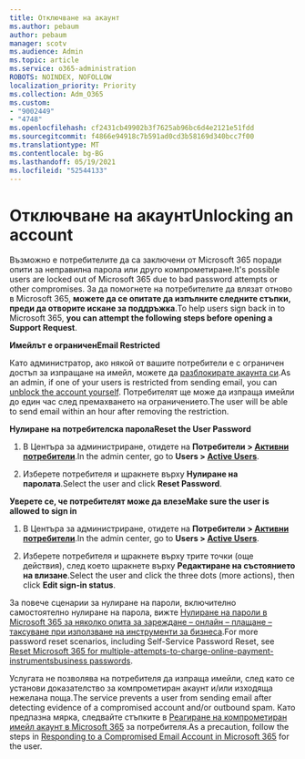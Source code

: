 ```yaml
---
title: Отключване на акаунт
ms.author: pebaum
author: pebaum
manager: scotv
ms.audience: Admin
ms.topic: article
ms.service: o365-administration
ROBOTS: NOINDEX, NOFOLLOW
localization_priority: Priority
ms.collection: Adm_O365
ms.custom:
- "9002449"
- "4748"
ms.openlocfilehash: cf2431cb49902b3f7625ab96bc6d4e2121e51fdd
ms.sourcegitcommit: f4866e94918c7b591ad0cd3b58169d340bcc7f00
ms.translationtype: MT
ms.contentlocale: bg-BG
ms.lasthandoff: 05/19/2021
ms.locfileid: "52544133"
---
```

# <a name="unlocking-an-account"></a><span data-ttu-id="48bd5-102">Отключване на акаунт</span><span class="sxs-lookup"><span data-stu-id="48bd5-102">Unlocking an account</span></span>

<span data-ttu-id="48bd5-103">Възможно е потребителите да са заключени от Microsoft 365 поради опити за неправилна парола или друго компрометиране.</span><span class="sxs-lookup"><span data-stu-id="48bd5-103">It's possible users are locked out of Microsoft 365 due to bad password attempts or other compromises.</span></span> <span data-ttu-id="48bd5-104">За да помогнете на потребителите да влязат отново в Microsoft 365, **можете да се опитате да изпълните следните стъпки, преди да отворите искане за поддръжка**.</span><span class="sxs-lookup"><span data-stu-id="48bd5-104">To help users sign back in to Microsoft 365, **you can attempt the following steps before opening a Support Request**.</span></span> 

<span data-ttu-id="48bd5-105">**Имейлът е ограничен**</span><span class="sxs-lookup"><span data-stu-id="48bd5-105">**Email Restricted**</span></span>

<span data-ttu-id="48bd5-106">Като администратор, ако някой от вашите потребители е с ограничен достъп за изпращане на имейл, можете да [разблокирате акаунта си](/microsoft-365/security/office-365-security/removing-user-from-restricted-users-portal-after-spam).</span><span class="sxs-lookup"><span data-stu-id="48bd5-106">As an admin, if one of your users is restricted from sending email, you can [unblock the account yourself](/microsoft-365/security/office-365-security/removing-user-from-restricted-users-portal-after-spam).</span></span> <span data-ttu-id="48bd5-107">Потребителят ще може да изпраща имейли до един час след премахването на ограничението.</span><span class="sxs-lookup"><span data-stu-id="48bd5-107">The user will be able to send email within an hour after removing the restriction.</span></span>

<span data-ttu-id="48bd5-108">**Нулиране на потребителска парола**</span><span class="sxs-lookup"><span data-stu-id="48bd5-108">**Reset the User Password**</span></span>

1. <span data-ttu-id="48bd5-109">В Центъра за администриране, отидете на **Потребители > [Активни потребители](https://admin.microsoft.com/Adminportal/Home?source=applauncher#/users)**.</span><span class="sxs-lookup"><span data-stu-id="48bd5-109">In the admin center, go to **Users > [Active Users](https://admin.microsoft.com/Adminportal/Home?source=applauncher#/users)**.</span></span>

2. <span data-ttu-id="48bd5-110">Изберете потребителя и щракнете върху **Нулиране на паролата**.</span><span class="sxs-lookup"><span data-stu-id="48bd5-110">Select the user and click **Reset Password**.</span></span>

<span data-ttu-id="48bd5-111">**Уверете се, че потребителят може да влезе**</span><span class="sxs-lookup"><span data-stu-id="48bd5-111">**Make sure the user is allowed to sign in**</span></span>

1. <span data-ttu-id="48bd5-112">В Центъра за администриране, отидете на **Потребители > [Активни потребители](https://admin.microsoft.com/Adminportal/Home?source=applauncher#/users)**.</span><span class="sxs-lookup"><span data-stu-id="48bd5-112">In the admin center, go to **Users > [Active Users](https://admin.microsoft.com/Adminportal/Home?source=applauncher#/users)**.</span></span>

2. <span data-ttu-id="48bd5-113">Изберете потребителя и щракнете върху трите точки (още действия), след което щракнете върху **Редактиране на състоянието на влизане**.</span><span class="sxs-lookup"><span data-stu-id="48bd5-113">Select the user and click the three dots (more actions), then click **Edit sign-in status**.</span></span>

<span data-ttu-id="48bd5-114">За повече сценарии за нулиране на пароли, включително самостоятелно нулиране на парола, вижте [Нулиране на пароли в Microsoft 365 за няколко опита за зареждане – онлайн – плащане – таксуване при използване на инструменти за бизнеса](/microsoft-365/admin/add-users/reset-passwords).</span><span class="sxs-lookup"><span data-stu-id="48bd5-114">For more password reset scenarios, including Self-Service Password Reset, see [Reset Microsoft 365 for multiple-attempts-to-charge-online-payment-instrumentsbusiness passwords](/microsoft-365/admin/add-users/reset-passwords).</span></span>

<span data-ttu-id="48bd5-115">Услугата не позволява на потребителя да изпраща имейли, след като се установи доказателство за компрометиран акаунт и/или изходяща нежелана поща.</span><span class="sxs-lookup"><span data-stu-id="48bd5-115">The service prevents a user from sending email after detecting evidence of a compromised account and/or outbound spam.</span></span> <span data-ttu-id="48bd5-116">Като предпазна мярка, следвайте стъпките в [Реагиране на компрометиран имейл акаунт в Microsoft 365](/microsoft-365/security/office-365-security/responding-to-a-compromised-email-account) за потребителя.</span><span class="sxs-lookup"><span data-stu-id="48bd5-116">As a precaution, follow the steps in [Responding to a Compromised Email Account in Microsoft 365](/microsoft-365/security/office-365-security/responding-to-a-compromised-email-account) for the user.</span></span>
